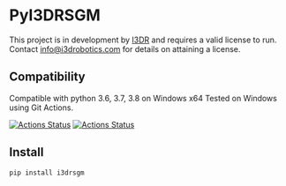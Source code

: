 # PyI3DRSGM
This project is in development by [I3DR](https://i3drobotics.com/) and requires a valid license to run. Contact info@i3drobotics.com for details on attaining a license.

## Compatibility
Compatible with python 3.6, 3.7, 3.8 on Windows x64
Tested on Windows using Git Actions.

[![Actions Status](https://github.com/i3drobotics/pyI3DRSGM/workflows/Test%20Python%20package/badge.svg?event=push)](https://github.com/i3drobotics/pyI3DRSGM/actions)
[![Actions Status](https://github.com/i3drobotics/pyI3DRSGM/workflows/Upload%20Python%20Package/badge.svg)](https://github.com/i3drobotics/pyI3DRSGM/actions)

## Install
```
pip install i3drsgm
```